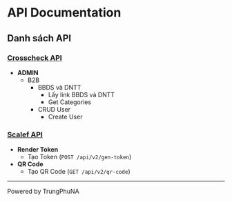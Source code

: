 # API Documentation

## Danh sách API

### [Crosscheck API](./crosscheck.md)
- **ADMIN**
  - B2B
    - BBDS và DNTT
      - Lấy link BBDS và DNTT
      - Get Categories
    - CRUD User
      - Create User

### [Scalef API](./scalef.md)
- **Render Token**
  - Tạo Token (`POST /api/v2/gen-token`)
- **QR Code**
  - Tạo QR Code (`GET /api/v2/qr-code`)

---
Powered by TrungPhuNA
